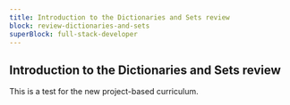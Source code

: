 ```yaml
---
title: Introduction to the Dictionaries and Sets review
block: review-dictionaries-and-sets
superBlock: full-stack-developer
---
```


## Introduction to the Dictionaries and Sets review

This is a test for the new project-based curriculum.
